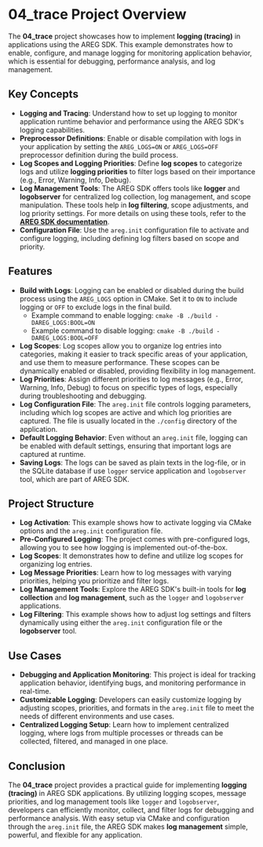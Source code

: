 # 04_trace Project Overview

The **04_trace** project showcases how to implement **logging (tracing)** in applications using the AREG SDK. This example demonstrates how to enable, configure, and manage logging for monitoring application behavior, which is essential for debugging, performance analysis, and log management.

## Key Concepts

- **Logging and Tracing**: Understand how to set up logging to monitor application runtime behavior and performance using the AREG SDK's logging capabilities.
- **Preprocessor Definitions**: Enable or disable compilation with logs in your application by setting the `AREG_LOGS=ON` or `AREG_LOGS=OFF` preprocessor definition during the build process.
- **Log Scopes and Logging Priorities**: Define **log scopes** to categorize logs and utilize **logging priorities** to filter logs based on their importance (e.g., Error, Warning, Info, Debug).
- **Log Management Tools**: The AREG SDK offers tools like **logger** and **logobserver** for centralized log collection, log management, and scope manipulation. These tools help in **log filtering**, scope adjustments, and log priority settings. For more details on using these tools, refer to the **[AREG SDK documentation](./../../docs/wiki/README.md)**.
- **Configuration File**: Use the `areg.init` configuration file to activate and configure logging, including defining log filters based on scope and priority.

## Features

- **Build with Logs**: Logging can be enabled or disabled during the build process using the `AREG_LOGS` option in CMake. Set it to `ON` to include logging or `OFF` to exclude logs in the final build.
  - Example command to enable logging: `cmake -B ./build -DAREG_LOGS:BOOL=ON`
  - Example command to disable logging: `cmake -B ./build -DAREG_LOGS:BOOL=OFF`
- **Log Scopes**: Log scopes allow you to organize log entries into categories, making it easier to track specific areas of your application, and use them to measure performance. These scopes can be dynamically enabled or disabled, providing flexibility in log management.
- **Log Priorities**: Assign different priorities to log messages (e.g., Error, Warning, Info, Debug) to focus on specific types of logs, especially during troubleshooting and debugging.
- **Log Configuration File**: The `areg.init` file controls logging parameters, including which log scopes are active and which log priorities are captured. The file is usually located in the `./config` directory of the application.
- **Default Logging Behavior**: Even without an `areg.init` file, logging can be enabled with default settings, ensuring that important logs are captured at runtime.
- **Saving Logs**: The logs can be saved as plain texts in the log-file, or in the SQLite database if use `logger` service application and `logobserver` tool, which are part of AREG SDK.

## Project Structure

- **Log Activation**: This example shows how to activate logging via CMake options and the `areg.init` configuration file.
- **Pre-Configured Logging**: The project comes with pre-configured logs, allowing you to see how logging is implemented out-of-the-box.
- **Log Scopes**: It demonstrates how to define and utilize log scopes for organizing log entries.
- **Log Message Priorities**: Learn how to log messages with varying priorities, helping you prioritize and filter logs.
- **Log Management Tools**: Explore the AREG SDK's built-in tools for **log collection** and **log management**, such as the `logger` and `logobserver` applications.
- **Log Filtering**: This example shows how to adjust log settings and filters dynamically using either the `areg.init` configuration file or the **logobserver** tool.

## Use Cases

- **Debugging and Application Monitoring**: This project is ideal for tracking application behavior, identifying bugs, and monitoring performance in real-time.
- **Customizable Logging**: Developers can easily customize logging by adjusting scopes, priorities, and formats in the `areg.init` file to meet the needs of different environments and use cases.
- **Centralized Logging Setup**: Learn how to implement centralized logging, where logs from multiple processes or threads can be collected, filtered, and managed in one place.

## Conclusion

The **04_trace** project provides a practical guide for implementing **logging (tracing)** in AREG SDK applications. By utilizing logging scopes, message priorities, and log management tools like `logger` and `logobserver`, developers can efficiently monitor, collect, and filter logs for debugging and performance analysis. With easy setup via CMake and configuration through the `areg.init` file, the AREG SDK makes **log management** simple, powerful, and flexible for any application.

